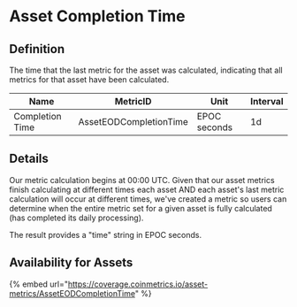 # Asset Completion Time

## Definition

The time that the last metric for the asset was calculated, indicating that all metrics for that asset have been calculated.

| Name            | MetricID               | Unit         | Interval |
| --------------- | ---------------------- | ------------ | -------- |
| Completion Time | AssetEODCompletionTime | EPOC seconds | 1d       |

## Details

Our metric calculation begins at 00:00 UTC. Given that our asset metrics finish calculating at different times each asset AND each asset's last metric calculation will occur at different times, we've created a metric so users can determine when the entire metric set for a given asset is fully calculated (has completed its daily processing).

The result provides a "time" string in EPOC seconds.

## Availability for Assets

{% embed url="https://coverage.coinmetrics.io/asset-metrics/AssetEODCompletionTime" %}
